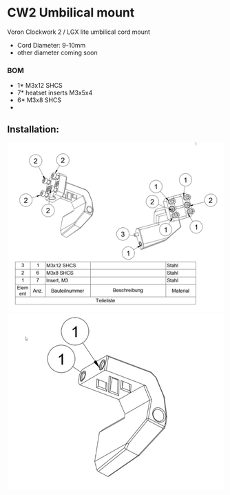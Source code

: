 # CW2 Umbilical mount
Voron Clockwork 2 / LGX lite umbilical cord mount

- Cord Diameter: 9-10mm
- other diameter coming soon

### BOM 
   - 1* M3x12 SHCS  
   - 7* heatset inserts M3x5x4
   - 6* M3x8 SHCS
   - 
## Installation:  

![Mounting](https://github.com/DeBau/VoronMods/blob/main/CW2%20umbilical%20mount/Pics/Umbilical06.png?raw=true)
![Mounting](https://github.com/DeBau/VoronMods/blob/main/CW2%20umbilical%20mount/Pics/Umbilical008.png?raw=true)
